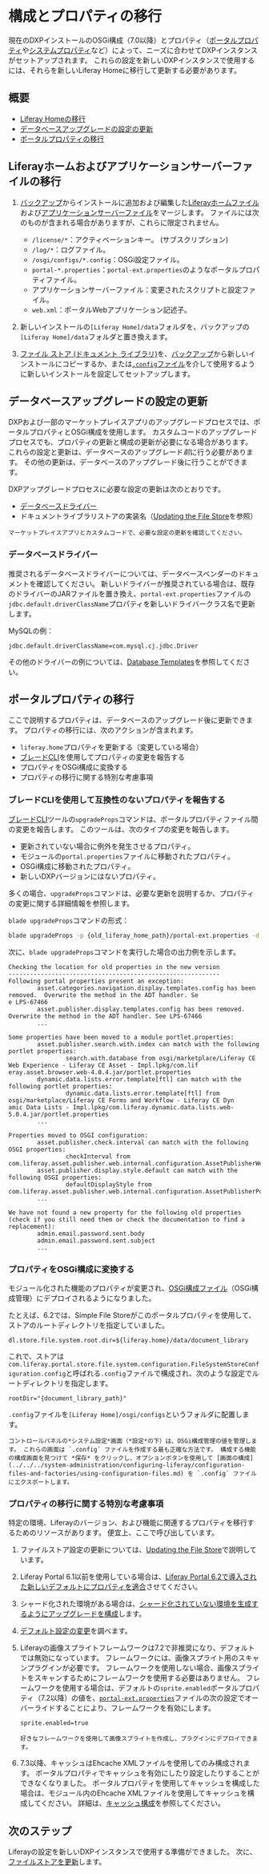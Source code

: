 # 構成とプロパティの移行

現在のDXPインストールのOSGi構成（7.0以降）とプロパティ（[ポータルプロパティ](../../reference/portal-properties.md)や[システムプロパティ](../../reference/system-properties.md)など）によって、ニーズに合わせてDXPインスタンスがセットアップされます。 これらの設定を新しいDXPインスタンスで使用するには、それらを新しいLiferay Homeに移行して更新する必要があります。

## 概要

  - [Liferay Homeの移行](#migrating-liferay-home)
  - [データベースアップグレードの設定の更新](#updating-settings-used-by-the-database-upgrade)
  - [ポータルプロパティの移行](#migrating-portal-properties)

## Liferayホームおよびアプリケーションサーバーファイルの移行

1.  [バックアップ](../../maintaining-a-liferay-installation/backing-up.md)からインストールに追加および編集した[Liferayホームファイル](../../maintaining-a-liferay-installation/backing-up.md#liferay-home)および[アプリケーションサーバーファイル](../../maintaining-a-liferay-installation/backing-up.md#application-server)をマージします。 ファイルには次のものが含まれる場合がありますが、これらに限定されません。

      - `/license/*`：アクティベーションキー。 (サブスクリプション)
      - `/log/*`：ログファイル。
      - `/osgi/configs/*.config`：OSGi設定ファイル。
      - `portal-*.properties`：`portal-ext.properties`のようなポータルプロパティファイル。
      - アプリケーションサーバーファイル：変更されたスクリプトと設定ファイル。
      - `web.xml`：ポータルWebアプリケーション記述子。

2.  新しいインストールの`[Liferay Home]/data`フォルダを、バックアップの`[Liferay Home]/data`フォルダと置き換えます。

3.  [ファイル ストア (ドキュメント ライブラリ)](../../../system-administration/file-storage/configuring-file-storage.md)を、[バックアップ](../../maintaining-a-liferay-installation/backing-up.md)から新しいインストールにコピーするか、または[`.config`ファイル](../../../system-administration/configuring-liferay/configuration-files-and-factories/using-configuration-files.md#creating-configuration-files)を介して使用するように新しいインストールを設定してセットアップします。

## データベースアップグレードの設定の更新

DXPおよび一部のマーケットプレイスアプリのアップグレードプロセスでは、ポータルプロパティとOSGi構成を使用します。 カスタムコードのアップグレードプロセスでも、プロパティの更新と構成の更新が必要になる場合があります。 これらの設定と更新は、データベースのアップグレード*前*に行う必要があります。 その他の更新は、データベースのアップグレード後に行うことができます。

DXPアップグレードプロセスに必要な設定の更新は次のとおりです。

  - [データベースドライバー](#database-drivers)
  - ドキュメントライブラリストアの実装名（[Updating the File Store](./updating-the-file-store.md#updating-the-store-implementation-class-name)を参照）

<!-- end list -->

```{important}
マーケットプレイスアプリとカスタムコードで、必要な設定の更新を確認してください。
```

### データベースドライバー

推奨されるデータベースドライバーについては、データベースベンダーのドキュメントを確認してください。 新しいドライバーが推奨されている場合は、既存のドライバーのJARファイルを置き換え、`portal-ext.properties`ファイルの`jdbc.default.driverClassName`プロパティを新しいドライバークラス名で更新します。

MySQLの例：

``` properties
jdbc.default.driverClassName=com.mysql.cj.jdbc.Driver
```

その他のドライバーの例については、[Database Templates](../../reference/database-templates.md)を参照してください。

## ポータルプロパティの移行

ここで説明するプロパティは、データベースのアップグレード後に更新できます。 プロパティの移行には、次のアクションが含まれます。

  - `liferay.home`プロパティを更新する（変更している場合）
  - [ブレードCLI](../../../building-applications/tooling/blade-cli/installing-and-updating-blade-cli.md)を使用してプロパティの変更を報告する
  - プロパティをOSGi構成に変換する
  - プロパティの移行に関する特別な考慮事項

### ブレードCLIを使用して互換性のないプロパティを報告する

[ブレードCLI](../../../building-applications/tooling/blade-cli/installing-and-updating-blade-cli.md)ツールの`upgradeProps`コマンドは、ポータルプロパティファイル間の変更を報告します。 このツールは、次のタイプの変更を報告します。

  - 更新されていない場合に例外を発生させるプロパティ。
  - モジュールの`portal.properties`ファイルに移動されたプロパティ。
  - OSGi構成に移動されたプロパティ。
  - 新しいDXPバージョンにはないプロパティ。

多くの場合、`upgradeProps`コマンドは、必要な更新を説明するか、プロパティの変更に関する詳細情報を参照します。

`blade upgradeProps`コマンドの形式：

``` bash
blade upgradeProps -p {old_liferay_home_path}/portal-ext.properties -d {new_liferay_home_path}
```

次に、`blade upgradeProps`コマンドを実行した場合の出力例を示します。

    Checking the location for old properties in the new version
    -----------------------------------------------------------
    Following portal properties present an exception:
            asset.categories.navigation.display.templates.config has been removed.  Overwrite the method in the ADT handler. Se
    e LPS-67466
            asset.publisher.display.templates.config has been removed.  Overwrite the method in the ADT handler. See LPS-67466
            ...
    
    Some properties have been moved to a module portlet.properties:
            asset.publisher.search.with.index can match with the following portlet properties:
                    search.with.database from osgi/marketplace/Liferay CE Web Experience - Liferay CE Asset - Impl.lpkg/com.lif
    eray.asset.browser.web-4.0.4.jar/portlet.properties
            dynamic.data.lists.error.template[ftl] can match with the following portlet properties:
                    dynamic.data.lists.error.template[ftl] from osgi/marketplace/Liferay CE Forms and Workflow - Liferay CE Dyn
    amic Data Lists - Impl.lpkg/com.liferay.dynamic.data.lists.web-5.0.4.jar/portlet.properties
            ...
    
    Properties moved to OSGI configuration:
            asset.publisher.check.interval can match with the following OSGI properties:
                    checkInterval from com.liferay.asset.publisher.web.internal.configuration.AssetPublisherWebConfiguration
            asset.publisher.display.style.default can match with the following OSGI properties:
                    defaultDisplayStyle from com.liferay.asset.publisher.web.internal.configuration.AssetPublisherPortletInstanceConfiguration
            ...
    
    We have not found a new property for the following old properties (check if you still need them or check the documentation to find a replacement):
            admin.email.password.sent.body
            admin.email.password.sent.subject
            ...

### プロパティをOSGi構成に変換する

モジュール化された機能のプロパティが変更され、[OSGi構成ファイル](../../../system-administration/configuring-liferay/configuration-files-and-factories/using-configuration-files.md)（OSGi構成管理）にデプロイされるようになりました。

たとえば、6.2では、Simple File Storeがこのポータルプロパティを使用して、ストアのルートディレクトリを指定していました。

``` properties
dl.store.file.system.root.dir=${liferay.home}/data/document_library
```

これで、ストアは`com.liferay.portal.store.file.system.configuration.FileSystemStoreConfiguration.config`と呼ばれる`.config`ファイルで構成され、次のような設定でルートディレクトリを指定します。

``` properties
rootDir="{document_library_path}"
```

`.config`ファイルを`[Liferay Home]/osgi/configs`というフォルダに配置します。

```{tip}
コントロールパネルの*システム設定*画面（*設定*の下）は、OSGi構成管理の値を管理します。 これらの画面は `.config` ファイルを作成する最も正確な方法です。 構成する機能の構成画面を見つけて *保存* をクリックし、オプションボタンを使用して [画面の構成](../../../system-administration/configuring-liferay/configuration-files-and-factories/using-configuration-files.md) を `.config` ファイルにエクスポートします。
```

### プロパティの移行に関する特別な考慮事項

特定の環境、Liferayのバージョン、および機能に関連するプロパティを移行するためのリソースがあります。 便宜上、ここで呼び出しています。

1.  ファイルストア設定の更新については、[Updating the File Store](./updating-the-file-store.md)で説明しています。

2.  Liferay Portal 6.1以前を使用している場合は、[Liferay Portal 6.2で導入された新しいデフォルトにプロパティを適合](https://help.liferay.com/hc/en-us/articles/360017903232-Upgrading-Liferay#review-the-liferay-62-properties-defaults)させてください。

3.  シャード化された環境がある場合は、[シャード化されていない環境を生成するようにアップグレードを構成](../other-upgrade-scenarios/upgrading-a-sharded-environment.md)します。

4.  [デフォルト設定の変更](../reference/default-setting-changes-in-7-3.md)を調べます。

5.  Liferayの画像スプライトフレームワークは7.2で非推奨になり、デフォルトでは無効になっています。 フレームワークには、画像スプライト用のスキャンプラグインが必要です。 フレームワークを使用しない場合、画像スプライトをスキャンするためにフレームワークを使用する必要はありません。 フレームワークを使用する場合は、デフォルトの`sprite.enabled`ポータルプロパティ（7.2以降）の値を、[`portal-ext.properties`](../../reference/portal-properties.md)ファイルの次の設定でオーバーライドすることにより、フレームワークを有効にします。

    ``` properties
    sprite.enabled=true
    ```

    ```{note}
    好きなフレームワークを使用して画像スプライトを作成し、プラグインにデプロイできます。
    ```

6.  7.3以降、キャッシュはEhcache XMLファイルを使用してのみ構成されます。 ポータルプロパティでキャッシュを有効にしたり設定したりすることができなくなりました。 ポータルプロパティを使用してキャッシュを構成した場合は、モジュール内のEhcache XMLファイルを使用してキャッシュを構成してください。 詳細は、[キャッシュ構成](https://help.liferay.com/hc/en-us/articles/360035581451-Introduction-to-Cache-Configuration)を参照してください。

## 次のステップ

Liferayの設定を新しいDXPインスタンスで使用する準備ができました。 次に、[ファイルストアを更新](./updating-the-file-store.md)します。
